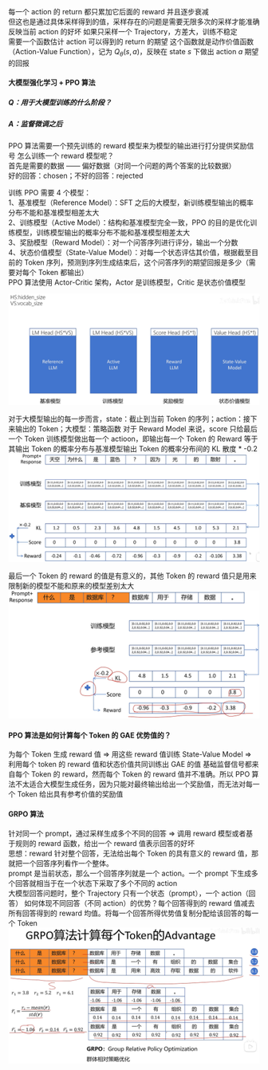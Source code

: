 每一个 action 的 return 都只累加它后面的 reward 并且逐步衰减  
但这也是通过具体采样得到的值，采样存在的问题是需要无限多次的采样才能准确反映当前 action 的好坏
如果只采样一个 Trajectory，方差大，训练不稳定  
需要一个函数估计 action 可以得到的 return 的期望
这个函数就是动作价值函数（Action-Value Function），记为 $Q_\theta(s, a)$，反映在 state $s$ 下做出 action $a$ 期望的回报


#### 大模型强化学习 + PPO 算法
##### Q：用于大模型训练的什么阶段？
##### A：监督微调之后
PPO 算法需要一个预先训练的 reward 模型来为模型的输出进行打分提供奖励信号
怎么训练一个 reward 模型呢？  
首先是需要的数据 —— 偏好数据（对同一个问题的两个答案的比较数据）  
好的回答：chosen；不好的回答：rejected

训练 PPO 需要 4 个模型：  
1、基准模型（Reference Model）：SFT 之后的大模型，新训练模型输出的概率分布不能和基准模型相差太大  
2、训练模型（Active Model）：结构和基准模型完全一致，PPO 的目的是优化训练模型，训练模型输出的概率分布不能和基准模型相差太大   
3、奖励模型（Reward Model）：对一个问答序列进行评分，输出一个分数  
4、状态价值模型（State-Value Model）：对每一个状态评估其价值，根据截至目前的 Token 序列，预测到序列生成结束后，这个问答序列的期望回报是多少（需要对每个 Token 都输出）  
PPO 算法使用 Actor-Critic 架构，Actor 是训练模型，Critic 是状态价值模型

![img.png](four_models.png)

对于大模型输出的每一步而言，state：截止到当前 Token 的序列；action：接下来输出的 Token；大模型：策略函数
对于 Reward Model 来说，score 只给最后一个 Token
训练模型做出每一个 actioon，即输出每一个 Token 的 Reward 等于其输出 Token 的概率分布与基准模型输出 Token 的概率分布间的 KL 散度 * -0.2
![img.png](each_token_reward.png)

最后一个 Token 的 reward 的值是有意义的，其他 Token 的 reward 值只是用来限制新的模型不能和原来的模型差别太大
![img.png](token_reward.png)

#### PPO 算法是如何计算每个 Token 的 GAE 优势值的？
为每个 Token 生成 reward 值 $\Rightarrow$ 用这些 reward 值训练 State-Value Model $\Rightarrow$ 利用每个 token 的 reward 值和状态价值共同训练出 GAE 的值
基础监督信号都来自每个 Token 的 reward，然而每个 Token 的 reward 值并不准确。所以 PPO 算法不太适合大模型生成任务，因为只能对最终输出给出一个奖励值，而无法对每一个 Token 给出具有参考价值的奖励值

#### GRPO 算法
针对同一个 prompt，通过采样生成多个不同的回答 $\Rightarrow$ 调用 reward 模型或者基于规则的 reward 函数，给出一个 reward 值表示回答的好坏  
思想：reward 针对整个回答，无法给出每个 Token 的具有意义的 reward 值，那就把一个回答序列看作一个整体。  
prompt 是当前状态，那么一个回答序列就是一个 action。一个 prompt 下生成多个回答就相当于在一个状态下采取了多个不同的 action  
大模型回答问题时，整个 Trajectory 只有一个状态（prompt），一个 action（回答）
如何体现不同回答（不同 action）的优势？每个回答得到的 reward 值减去所有回答得到的 reward 均值。将每一个回答所得优势值复制分配给该回答的每一个 Token
![img.png](GRPO.png)

